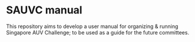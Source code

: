 # SAUVC manual

This repository aims to develop a user manual for organizing & running Singapore AUV Challenge; to be used as a guide for the future committees.
